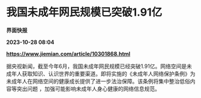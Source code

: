 # 我国未成年网民规模已突破1.91亿
**界面快报**

**2023-10-28 08:04**

**https://www.jiemian.com/article/10301868.html**

据央视新闻，截至今年6月，我国未成年网民规模已经突破1.91亿。网络空间是未成年人获取知识、认识世界的重要渠道。即将实施的《未成年人网络保护条例》为未成年人在网络空间的健康成长提供了进一步法治保障。该条例将集中整治低俗内容等突出问题 ，加强可能影响未成年人身心健康的网络信息规范。